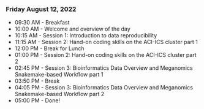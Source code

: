 
### Friday August 12, 2022

- 09:30 AM - Breakfast
- 10:00 AM - Welcome and overview of the day
- 10:15 AM - Session 1: Introduction to data reproducibility
- 11:15 AM - Session 2: Hand-on coding skills on the ACI-ICS cluster part 1
- 12:00 PM - Break for Lunch
- 01:00 PM - Session 2: Hand-on coding skills on the ACI-ICS cluster part 2
- 02:45 PM - Session 3: Bioinformatics Data Overview and Meganomics Snakemake-based Workflow part 1
- 03:50 PM - Break
- 04:05 PM - Session 3: Bioinformatics Data Overview and Meganomics Snakemake-based Workflow part 2
- 05:00 PM - Done!